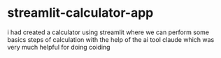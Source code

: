 # streamlit-calculator-app
i had created a  calculator using streamlit where we can perform some basics steps of calculation with the help of the ai tool claude which was very much helpful for doing coiding 
